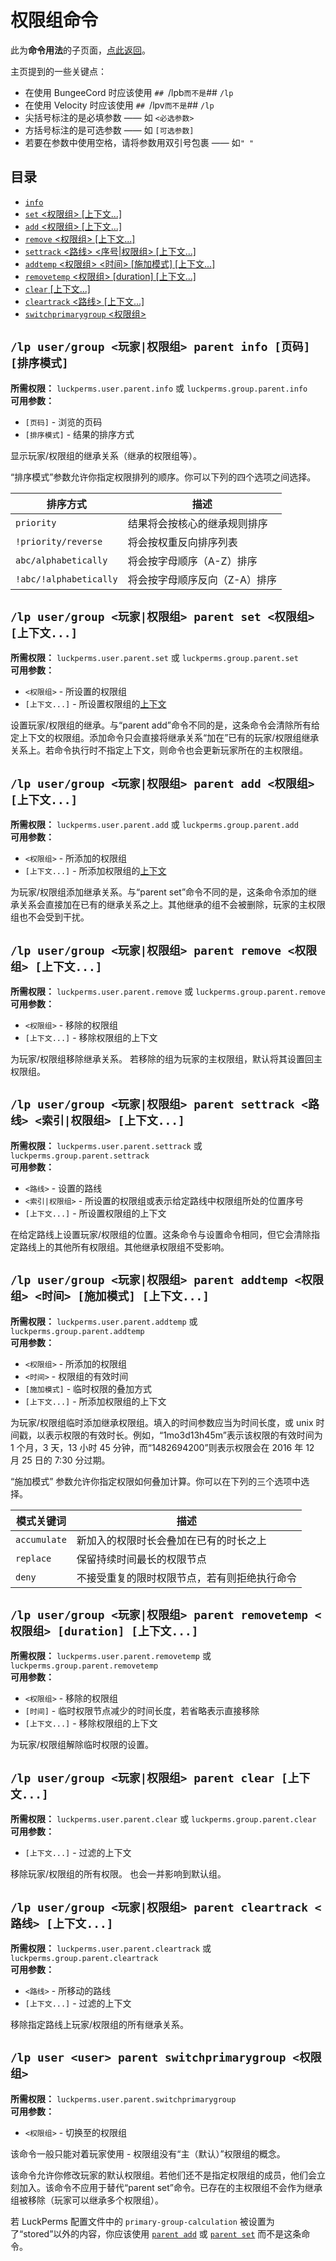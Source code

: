 # 权限组命令

此为**命令用法**的子页面，[点此返回](command-usage.md)。

主页提到的一些关键点：

* 在使用 BungeeCord 时应该使用 `## `/lpb` 而不是 `## `/lp`
* 在使用 Velocity 时应该使用 `## `/lpv` 而不是 `## `/lp`
* 尖括号标注的是必填参数 —— 如 `<必选参数>`
* 方括号标注的是可选参数 —— 如 `[可选参数]`
* 若要在参数中使用空格，请将参数用双引号包裹 —— 如`" "`

## 目录

* [`info`](#lp-usergroup-玩家权限组-parent-info-页码-排序模式)
* [`set` <权限组> [上下文...]](#lp-usergroup-玩家权限组-parent-set-权限组-上下文)
* [`add` <权限组> [上下文...]](#lp-usergroup-玩家权限组-parent-set-权限组-上下文)
* [`remove` <权限组> [上下文...]](#lp-usergroup-玩家权限组-parent-remove-权限组-上下文)
* [`settrack` <路线> <序号|权限组> [上下文...]](#lp-usergroup-玩家权限组-parent-settrack-路线-索引权限组-上下文)
* [`addtemp` <权限组> <时间> [施加模式] [上下文...]](#lp-usergroup-玩家权限组-parent-addtemp-权限组-时间-施加模式-上下文)
* [`removetemp` <权限组> [duration] [上下文...]](#lp-usergroup-玩家权限组-parent-removetemp-权限组-duration-上下文)
* [`clear` [上下文...]](#lp-usergroup-玩家权限组-parent-clear-上下文)
* [`cleartrack` <路线> [上下文...]](#lp-usergroup-玩家权限组-parent-cleartrack-路线-上下文)
* [`switchprimarygroup` <权限组>](#lp-user-user-parent-switchprimarygroup-权限组)

## `/lp user/group <玩家|权限组> parent info [页码] [排序模式]`

**所需权限：** `luckperms.user.parent.info` 或 `luckperms.group.parent.info`    
**可用参数：**

* `[页码]` - 浏览的页码
* `[排序模式]` - 结果的排序方式

显示玩家/权限组的继承关系（继承的权限组等）。

“排序模式”参数允许你指定权限排列的顺序。你可以下列的四个选项之间选择。

|排序方式|描述|
|---|---|
|`priority`|结果将会按核心的继承规则排序|
|`!priority/reverse`|将会按权重反向排序列表|
|`abc/alphabetically`|将会按字母顺序（A-Z）排序|
|`!abc/!alphabetically`|将会按字母顺序反向（Z-A）排序|

## `/lp user/group <玩家|权限组> parent set <权限组> [上下文...]`

**所需权限：** `luckperms.user.parent.set` 或 `luckperms.group.parent.set`    
**可用参数：**

* `<权限组>` - 所设置的权限组
* `[上下文...]` - 所设置权限组的[上下文](features.context.md)

设置玩家/权限组的继承。与“parent add”命令不同的是，这条命令会清除所有给定上下文的权限组。添加命令只会直接将继承关系“加在”已有的玩家/权限组继承关系上。若命令执行时不指定上下文，则命令也会更新玩家所在的主权限组。

## `/lp user/group <玩家|权限组> parent add <权限组> [上下文...]`

**所需权限：** `luckperms.user.parent.add` 或 `luckperms.group.parent.add`    
**可用参数：**

* `<权限组>` - 所添加的权限组
* `[上下文...]` - 所添加权限组的[上下文](features.context.md)


为玩家/权限组添加继承关系。与“parent set”命令不同的是，这条命令添加的继承关系会直接加在已有的继承关系之上。其他继承的组不会被删除，玩家的主权限组也不会受到干扰。

## `/lp user/group <玩家|权限组> parent remove <权限组> [上下文...]`

**所需权限：** `luckperms.user.parent.remove` 或 `luckperms.group.parent.remove`    
**可用参数：**

* `<权限组>` - 移除的权限组
* `[上下文...]` - 移除权限组的上下文

为玩家/权限组移除继承关系。
若移除的组为玩家的主权限组，默认将其设置回主权限组。

## `/lp user/group <玩家|权限组> parent settrack <路线> <索引|权限组> [上下文...]`

**所需权限：** `luckperms.user.parent.settrack` 或 `luckperms.group.parent.settrack`    
**可用参数：**

* `<路线>` - 设置的路线
* `<索引|权限组>` - 所设置的权限组或表示给定路线中权限组所处的位置序号
* `[上下文...]` - 所设置权限组的上下文

在给定路线上设置玩家/权限组的位置。这条命令与设置命令相同，但它会清除指定路线上的其他所有权限组。其他继承权限组不受影响。

## `/lp user/group <玩家|权限组> parent addtemp <权限组> <时间> [施加模式] [上下文...]`

**所需权限：** `luckperms.user.parent.addtemp` 或 `luckperms.group.parent.addtemp`    
**可用参数：**

* `<权限组>` - 所添加的权限组
* `<时间>` - 权限组的有效时间
* `[施加模式]` - 临时权限的叠加方式
* `[上下文...]` - 所添加权限组的上下文

为玩家/权限组临时添加继承权限组。填入的时间参数应当为时间长度，或 unix 时间戳，以表示权限的有效时长。例如，“1mo3d13h45m”表示该权限的有效时间为 1 个月，3 天，13 小时 45 分钟，而“1482694200”则表示权限会在 2016 年 12 月 25 日的 7:30 分过期。

“施加模式” 参数允许你指定权限如何叠加计算。你可以在下列的三个选项中选择。

|模式关键词|描述|
|---|---|
|`accumulate`|新加入的权限时长会叠加在已有的时长之上|
|`replace`|保留持续时间最长的权限节点|
|`deny`|不接受重复的限时权限节点，若有则拒绝执行命令|

## `/lp user/group <玩家|权限组> parent removetemp <权限组> [duration] [上下文...]`

**所需权限：** `luckperms.user.parent.removetemp` 或 `luckperms.group.parent.removetemp`    
**可用参数：**

* `<权限组>` - 移除的权限组
* `[时间]` - 临时权限节点减少的时间长度，若省略表示直接移除
* `[上下文...]` - 移除权限组的上下文

为玩家/权限组解除临时权限的设置。

## `/lp user/group <玩家|权限组> parent clear [上下文...]`

**所需权限：** `luckperms.user.parent.clear` 或 `luckperms.group.parent.clear`    
**可用参数：**

* `[上下文...]` - 过滤的上下文

移除玩家/权限组的所有权限。
也会一并影响到默认组。

## `/lp user/group <玩家|权限组> parent cleartrack <路线> [上下文...]`

**所需权限：** `luckperms.user.parent.cleartrack` 或 `luckperms.group.parent.cleartrack`    
**可用参数：**

* `<路线>` - 所移动的路线
* `[上下文...]` - 过滤的上下文

移除指定路线上玩家/权限组的所有继承关系。

## `/lp user <user> parent switchprimarygroup <权限组>`

**所需权限：** `luckperms.user.parent.switchprimarygroup`    
**可用参数：**

* `<权限组>` - 切换至的权限组

该命令一般只能对着玩家使用 - 权限组没有“主（默认）”权限组的概念。

该命令允许你修改玩家的默认权限组。若他们还不是指定权限组的成员，他们会立刻加入。该命令不应用于替代“parent set”命令。已存在的主权限组不会作为继承组被移除（玩家可以继承多个权限组）。

若 LuckPerms 配置文件中的 `primary-group-calculation` 被设置为了“stored”以外的内容，你应该使用 [`parent add`](#lp-usergroup-usergroup-parent-add-权限组-上下文) 或 [`parent set`](#lp-usergroup-usergroup-parent-set-权限组-上下文) 而不是这条命令。